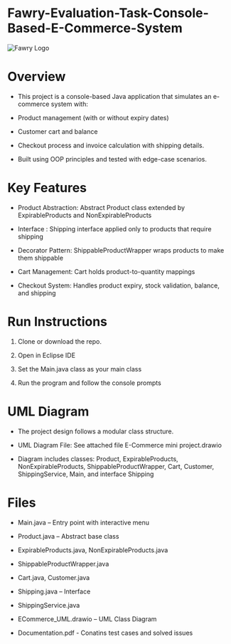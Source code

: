 # Fawry-Evaluation-Task-Console-Based-E-Commerce-System
![Fawry Logo](https://upload.wikimedia.org/wikipedia/commons/2/2c/Fawry_Logo.png)

# Overview
- This project is a console-based Java application that simulates an e-commerce system with:

- Product management (with or without expiry dates)

- Customer cart and balance

- Checkout process and invoice calculation with shipping details.

- Built using OOP principles and tested with edge-case scenarios.


# Key Features

- Product Abstraction: Abstract Product class extended by ExpirableProducts and NonExpirableProducts

- Interface : Shipping interface applied only to products that require shipping

- Decorator Pattern: ShippableProductWrapper wraps products to make them shippable

- Cart Management: Cart holds product-to-quantity mappings

- Checkout System: Handles product expiry, stock validation, balance, and shipping


# Run Instructions

1. Clone or download the repo.

2. Open in Eclipse IDE

3. Set the Main.java class as your main class

4. Run the program and follow the console prompts


# UML Diagram

- The project design follows a modular class structure.

- UML Diagram File: See attached file E-Commerce mini project.drawio

- Diagram includes classes: Product, ExpirableProducts, NonExpirableProducts, ShippableProductWrapper, Cart, Customer, ShippingService, Main, and interface Shipping

# Files

- Main.java – Entry point with interactive menu

- Product.java – Abstract base class

- ExpirableProducts.java, NonExpirableProducts.java

- ShippableProductWrapper.java

- Cart.java, Customer.java

- Shipping.java – Interface

- ShippingService.java

- ECommerce_UML.drawio – UML Class Diagram

- Documentation.pdf  -   Conatins test cases and solved issues

